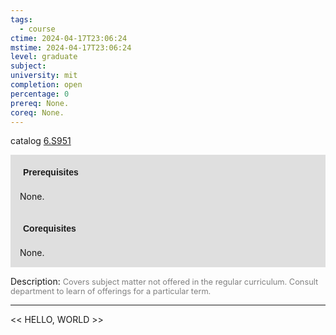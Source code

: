 ```yaml
---
tags:
  - course
ctime: 2024-04-17T23:06:24
mstime: 2024-04-17T23:06:24
level: graduate
subject: 
university: mit
completion: open
percentage: 0
prereq: None.
coreq: None.
---
```


catalog [6.S951](http://student.mit.edu/catalog/m6e.html#6.S951)

<span style="display: block; padding: 15px; background-color: rgb(100, 100, 100, 0.2);"><font id="m_prereq3559_0" style="display: block; font-family: Arial, sans-serif; font-weight: bold; padding: 5px">Prerequisites</font><br><span id="prereq3559_0">None.</span></span>
<span style="display: block; padding: 15px; background-color: rgb(100, 100, 100, 0.2);"><font id="m_coreq3559_0" style="display: block; font-family: Arial, sans-serif; font-weight: bold; padding: 5px">Corequisites</font><br><span id="coreq3559_0">None.</span></span>

<font style="">Description:</font>
<font style="color: grey; font-size: 0.8rem;">Covers subject matter not offered in the regular curriculum. Consult department to learn of offerings for a particular term.</font>



---

<< HELLO, WORLD >>
